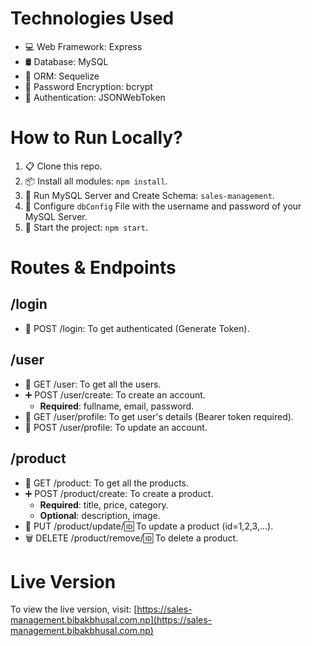 # Technologies Used
- 💻 Web Framework: Express
- 🛢️ Database: MySQL
- 🔄 ORM: Sequelize
- 🔐 Password Encryption: bcrypt
- 🔐 Authentication: JSONWebToken

# How to Run Locally?
1. 📋 Clone this repo.
2. 📦 Install all modules: `npm install`.
3. 🚀 Run MySQL Server and Create Schema: `sales-management`.
4. 🔧 Configure `dbConfig` File with the username and password of your MySQL Server.
5. 🏁 Start the project: `npm start`.

# Routes & Endpoints
## /login
- 📝 POST /login: To get authenticated (Generate Token).

## /user
- 📄 GET /user: To get all the users.
- ➕ POST /user/create: To create an account.
  - **Required**: fullname, email, password.
- 📄 GET /user/profile: To get user's details (Bearer token required).
- 📝 POST /user/profile: To update an account.

## /product
- 📄 GET /product: To get all the products.
- ➕ POST /product/create: To create a product.
  - **Required**: title, price, category.
  - **Optional**: description, image.
- 📝 PUT /product/update/:id: To update a product (id=1,2,3,...).
- 🗑️ DELETE /product/remove/:id: To delete a product.

# Live Version
To view the live version, visit: [https://sales-management.bibakbhusal.com.np](https://sales-management.bibakbhusal.com.np)
